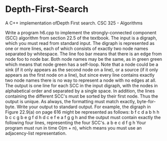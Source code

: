 # Depth-First-Search
A C++ implementation ofDepth First search. CSC 325 - Algorithms

Write a program h6.cpp to implement the strongly-connected component (SCC) algorithm from section 22.5 of the textbook. The input is a digraph, which you must read from standard input. The digraph is represented as one or more lines, each of which consists of exactly two node names separated by whitespace. The line
    foo bar
means that there is an edge from node foo to node bar. Both node names may be the same, as in
    green green
which means that node green has a self-loop. Note that a node could be a sink (if it only appears as the second node on a line), or a source (if it only appears as the first node on a line), but since every line contains exactly two node names there is no way to represent a node with no edges at all.
The output is one line for each SCC in the input digraph, with the nodes in alphabetical order and separated by a single space. In addition, the lines containing the different SCC's must be sorted by their first node. Thus the output is unique. As always, the formatting must match exactly, byte-for-byte. Write your output to standard output.
For example, the digraph in Figure 22.9(a) on page 616 might be represented as follows:
    b f
    c d
    a b
    h h
    b c
    c g
    b e
    g f
    d h
    d c
    e f
    e a
    f g
    g h
and the output must contain exactly the following four lines, representing the four SCC's.
    a b e
    c d
    f g
    h
Your program must run in time O(m + n), which means you must use an adjacency-list representation.
